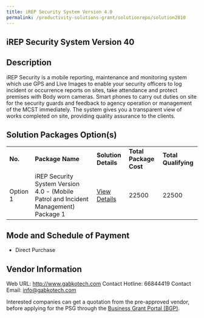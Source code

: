 ```yaml
---
title: iREP Security System Version 4.0
permalink: /productivity-solutions-grant/solutionrepo/solution2810
---
```


## iREP Security System Version 40

## Description

iREP Security is a mobile reporting, maintenance and monitoring system which use GPS and Live Images to enable your security officers to log incident or occurrence reports on sites, take attendance and protect premises with Body worn cameras.  Smart phones to carry out duties on site for the security guards and feedback to agency operation or management of the MCST immediately.  The system gives you a transparent view of works completed on site, providing quality assurance to the clients.

## Solution Packages Option(s)

<table>
<tr>
<td><b>No.</b></td>
<td><b>Package Name</b></td>
<td><b>Solution Details</b></td>
<td><b>Total Package Cost</b></td>
<td><b>Total Qualifying</b></td>
</tr>
<tr>
<td>Option 1</td>
<td>iREP Security System Version 4.0 - (Mobile Patrol and Incident Management) Package 1</td>
<td><a href='https://www.gobusiness.gov.sg/images/psg/Gabkotech_iREP_20210378_Desensitised_Annex_3_Part_1.pdf'>View Details</a></td>
<td>22500</td>
<td>22500</td>
</tr>
</table>

## Mode and Schedule of Payment

 - Direct Purchase

## Vendor Information

 Web URL: http://www.gabkotech.com 
Contact Hotline: 66844419 
Contact Email: info@gabkotech.com 


Interested companies can get a quotation from the pre-approved vendor, before applying for the PSG through the <a href='https://www.businessgrants.gov.sg/'>Business Grant Portal (BGP)</a>.

<script src="/jquery/resize-tables.js"></script>
